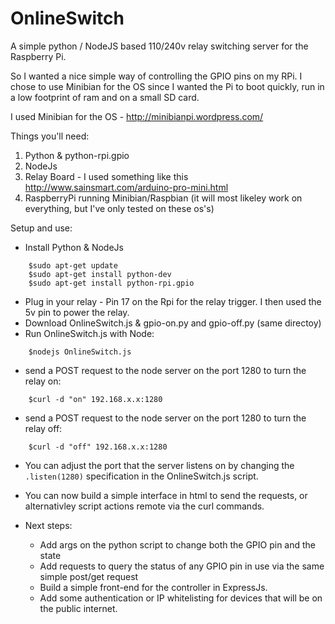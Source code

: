 OnlineSwitch
============

A simple python / NodeJS based 110/240v relay switching server for the Raspberry Pi.


So I wanted a nice simple way of controlling the GPIO pins on my RPi. I chose to use Minibian for the OS since I wanted the Pi to boot quickly, run in a low footprint of ram and on a small SD card.

I used Minibian for the OS - http://minibianpi.wordpress.com/

Things you'll need:

  1. Python & python-rpi.gpio
  2. NodeJs
  3. Relay Board - I used something like this http://www.sainsmart.com/arduino-pro-mini.html
  4. RaspberryPi running Minibian/Raspbian (it will most likeley work on everything, but I've only tested on these os's)

Setup and use:

  - Install Python & NodeJs
  ```
      $sudo apt-get update
      $sudo apt-get install python-dev
      $sudo apt-get install python-rpi.gpio 
  ```

  - Plug in your relay - Pin 17 on the Rpi for the relay trigger. I then used the 5v pin to power the relay.
  - Download OnlineSwitch.js & gpio-on.py and gpio-off.py (same directoy)
  - Run OnlineSwitch.js with Node:
  
  ```
      $nodejs OnlineSwitch.js
  ```
  - send a POST request to the node server on the port 1280 to turn the relay on:
  
  ``` 
      $curl -d "on" 192.168.x.x:1280
  ```
  - send a POST request to the node server on the port 1280 to turn the relay off:
  
  ```
      $curl -d "off" 192.168.x.x:1280
  ```
  - You can adjust the port that the server listens on by changing the ```.listen(1280)``` specification in the OnlineSwitch.js script.
  
  - You can now build a simple interface in html to send the requests, or alternativley script actions remote via the curl commands.

  - Next steps:
      - Add args on the python script to change both the GPIO pin and the state
      - Add requests to query the status of any GPIO pin in use via the same simple post/get request
      - Build a simple front-end for the controller in ExpressJs.
      - Add some authentication or IP whitelisting for devices that will be on the public internet.

